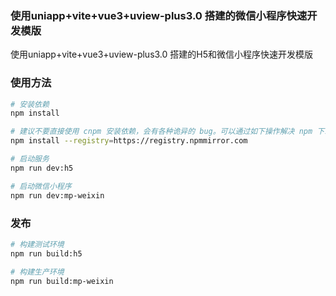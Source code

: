 ### 使用uniapp+vite+vue3+uview-plus3.0 搭建的微信小程序快速开发模版

使用uniapp+vite+vue3+uview-plus3.0 搭建的H5和微信小程序快速开发模版

### 使用方法
```bash
# 安装依赖
npm install

# 建议不要直接使用 cnpm 安装依赖，会有各种诡异的 bug。可以通过如下操作解决 npm 下载速度慢的问题
npm install --registry=https://registry.npmmirror.com

# 启动服务
npm run dev:h5

# 启动微信小程序
npm run dev:mp-weixin
```

### 发布
```bash
# 构建测试环境
npm run build:h5

# 构建生产环境
npm run build:mp-weixin
```